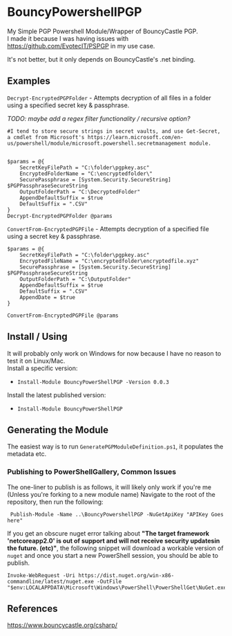 # BouncyPowershellPGP
My Simple PGP Powershell Module/Wrapper of BouncyCastle PGP.  
I made it because I was having issues with https://github.com/EvotecIT/PSPGP in my use case.  

It's not better, but it only depends on BouncyCastle's .net binding. 

## Examples
`Decrypt-EncryptedPGPFolder` - Attempts decryption of all files in a folder using a specified secret key & passphrase.  

*TODO: maybe add a regex filter functionality / recursive option?*

```pwsh
#I tend to store secure strings in secret vaults, and use Get-Secret, a cmdlet from Microsoft's https://learn.microsoft.com/en-us/powershell/module/microsoft.powershell.secretmanagement module.


$params = @{
    SecretKeyFilePath = "C:\folder\pgpkey.asc"
    EncryptedFolderName = "C:\encryptedfolder\"
    SecurePassphrase = [System.Security.SecureString] $PGPPassphraseSecureString
    OutputFolderPath = "C:\DecryptedFolder"
    AppendDefaultSuffix = $true
    DefaultSuffix = ".CSV"
}
Decrypt-EncryptedPGPFolder @params
```
`ConvertFrom-EncryptedPGPFile` - Attempts decryption of a specified file using a secret key & passphrase.

```pwsh
$params = @{
    SecretKeyFilePath = "C:\folder\pgpkey.asc"
    EncryptedFileName = "C:\encryptedfolder\encryptedfile.xyz"
    SecurePassphrase = [System.Security.SecureString] $PGPPassphraseSecureString
    OutputFolderPath = "C:\OutputFolder"
    AppendDefaultSuffix = $true
    DefaultSuffix = ".CSV"
    AppendDate = $true
}

ConvertFrom-EncryptedPGPFile @params
```
## Install / Using
It will probably only work on Windows for now because I have no reason to test it on Linux/Mac.  
Install a specific version:
 * `Install-Module BouncyPowerShellPGP -Version 0.0.3`  

Install the latest published version:
 * `Install-Module BouncyPowerShellPGP` 
## Generating the Module
The easiest way is to run `GeneratePGPModuleDefinition.ps1`, it populates the metadata etc.
### Publishing to PowerShellGallery, Common Issues
The one-liner to publish is as follows, it will likely only work if you're me (Unless you're forking to a new module name)
Navigate to the root of the repository, then run the following:
```pwsh
 Publish-Module -Name ..\BouncyPowershellPGP -NuGetApiKey "APIKey Goes here"
```

If you get an obscure nuget error talking about **"The target framework 'netcoreapp2.0' is out of support and will not receive security updatesin the future. (etc)"**, the following snippet will download a workable version of `nuget` and once you start a new PowerShell session, you should be able to publish.

```pwsh
Invoke-WebRequest -Uri https://dist.nuget.org/win-x86-commandline/latest/nuget.exe -OutFile "$env:LOCALAPPDATA\Microsoft\Windows\PowerShell\PowerShellGet\NuGet.exe"
```
## References
https://www.bouncycastle.org/csharp/

